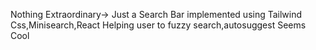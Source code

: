 Nothing Extraordinary-> Just a Search Bar implemented using Tailwind Css,Minisearch,React Helping user to fuzzy search,autosuggest Seems Cool
